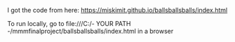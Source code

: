 I got the code from here:
https://miskimit.github.io/ballsballsballs/index.html

To run locally, go to file:///C:/- YOUR PATH -/mmmfinalproject/ballsballsballs/index.html in a browser 
